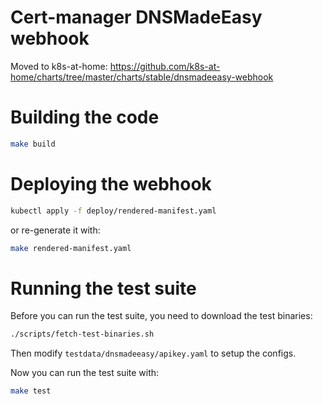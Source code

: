 # Cert-manager DNSMadeEasy webhook

Moved to k8s-at-home: https://github.com/k8s-at-home/charts/tree/master/charts/stable/dnsmadeeasy-webhook

# Building the code

```bash
make build
```
# Deploying the webhook

```bash
kubectl apply -f deploy/rendered-manifest.yaml
```

or re-generate it with:

```bash
make rendered-manifest.yaml
```

# Running the test suite

Before you can run the test suite, you need to download the test binaries:

```bash
./scripts/fetch-test-binaries.sh
```

Then modify `testdata/dnsmadeeasy/apikey.yaml` to setup the configs.

Now you can run the test suite with:

```bash
make test
```
